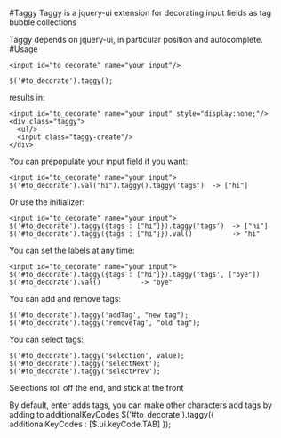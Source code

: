 #Taggy
Taggy is a jquery-ui extension for decorating input fields as tag bubble collections

Taggy depends on jquery-ui, in particular position and autocomplete.
#Usage

    <input id="to_decorate" name="your input"/>

    $('#to_decorate').taggy();

results in:

    <input id="to_decorate" name="your input" style="display:none;"/>
    <div class="taggy">
      <ul/>
      <input class="taggy-create"/>
    </div>

You can prepopulate your input field if you want:

    <input id="to_decorate" name="your input">
    $('#to_decorate').val("hi").taggy().taggy('tags')  -> ["hi"]

Or use the initializer:

    <input id="to_decorate" name="your input">
    $('#to_decorate').taggy({tags : ["hi"]}).taggy('tags')  -> ["hi"]
    $('#to_decorate').taggy({tags : ["hi"]}).val()          -> "hi"

You can set the labels at any time:

    <input id="to_decorate" name="your input">
    $('#to_decorate').taggy({tags : ["hi"]}).taggy('tags', ["bye"])
    $('#to_decorate').val()          -> "bye"

You can add and remove tags:

    $('#to_decorate').taggy('addTag', "new tag");
    $('#to_decorate').taggy('removeTag', "old tag");

You can select tags:

    $('#to_decorate').taggy('selection', value);
    $('#to_decorate').taggy('selectNext');
    $('#to_decorate').taggy('selectPrev');

Selections roll off the end, and stick at the front

By default, enter adds tags, you can make other characters add tags by adding to additionalKeyCodes
     $('#to_decorate').taggy({ additionalKeyCodes : [$.ui.keyCode.TAB] });
